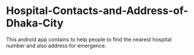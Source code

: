 # Hospital-Contacts-and-Address-of-Dhaka-City
This android app contains to help people to find the nearest hospital number and  also address for emergence. 
